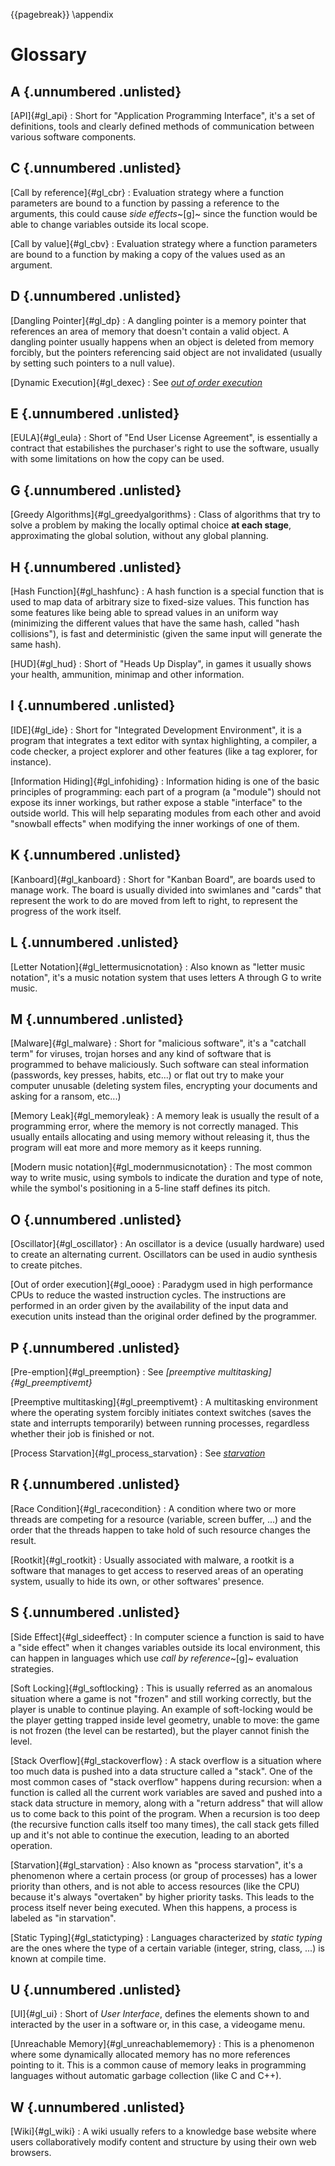 {{pagebreak}}
\appendix

Glossary
========

A {.unnumbered .unlisted}
-----

[API]{#gl_api}
: Short for "Application Programming Interface", it's a set of definitions, tools and clearly defined methods of communication between various software components.

C {.unnumbered .unlisted}
-----

[Call by reference]{#gl_cbr}
: Evaluation strategy where a function parameters are bound to a function by passing a reference to the arguments, this could cause *side effects*~[g]~ since the function would be able to change variables outside its local scope.

[Call by value]{#gl_cbv}
: Evaluation strategy where a function parameters are bound to a function by making a copy of the values used as an argument.


D {.unnumbered .unlisted}
-----

[Dangling Pointer]{#gl_dp}
: A dangling pointer is a memory pointer that references an area of memory that doesn't contain a valid object. A dangling pointer usually happens when an object is deleted from memory forcibly, but the pointers referencing said object are not invalidated (usually by setting such pointers to a null value).

[Dynamic Execution]{#gl_dexec}
: See *[out of order execution](#gl_oooe)*

E {.unnumbered .unlisted}
-----

[EULA]{#gl_eula}
: Short of "End User License Agreement", is essentially a contract that estabilishes the purchaser's right to use the software, usually with some limitations on how the copy can be used.

G {.unnumbered .unlisted}
-----

[Greedy Algorithms]{#gl_greedyalgorithms}
: Class of algorithms that try to solve a problem by making the locally optimal choice **at each stage**, approximating the global solution, without any global planning.

H {.unnumbered .unlisted}
-----

[Hash Function]{#gl_hashfunc}
: A hash function is a special function that is used to map data of arbitrary size to fixed-size values. This function has some features like being able to spread values in an uniform way (minimizing the different values that have the same hash, called "hash collisions"), is fast and deterministic (given the same input will generate the same hash).

[HUD]{#gl_hud}
: Short of "Heads Up Display", in games it usually shows your health, ammunition, minimap and other information.

I {.unnumbered .unlisted}
-----

[IDE]{#gl_ide}
: Short for "Integrated Development Environment", it is a program that integrates a text editor with syntax highlighting, a compiler, a code checker, a project explorer and other features (like a tag explorer, for instance).

[Information Hiding]{#gl_infohiding}
: Information hiding is one of the basic principles of programming: each part of a program (a "module") should not expose its inner workings, but rather expose a stable "interface" to the outside world. This will help separating modules from each other and avoid "snowball effects" when modifying the inner workings of one of them.

K {.unnumbered .unlisted}
-----

[Kanboard]{#gl_kanboard}
: Short for "Kanban Board", are boards used to manage work. The board is usually divided into swimlanes and "cards" that represent the work to do are moved from left to right, to represent the progress of the work itself.

L {.unnumbered .unlisted}
-----

[Letter Notation]{#gl_lettermusicnotation}
: Also known as "letter music notation", it's a music notation system that uses letters A through G to write music.

M {.unnumbered .unlisted}
-----

[Malware]{#gl_malware}
: Short for "malicious software", it's a "catchall term" for viruses, trojan horses and any kind of software that is programmed to behave maliciously. Such software can steal information (passwords, key presses, habits, etc...) or flat out try to make your computer unusable (deleting system files, encrypting your documents and asking for a ransom, etc...)

[Memory Leak]{#gl_memoryleak}
: A memory leak is usually the result of a programming error, where the memory is not correctly managed. This usually entails allocating and using memory without releasing it, thus the program will eat more and more memory as it keeps running.

[Modern music notation]{#gl_modernmusicnotation}
: The most common way to write music, using symbols to indicate the duration and type of note, while the symbol's positioning in a 5-line staff defines its pitch.

O {.unnumbered .unlisted}
-----

[Oscillator]{#gl_oscillator}
: An oscillator is a device (usually hardware) used to create an alternating current. Oscillators can be used in audio synthesis to create pitches.

[Out of order execution]{#gl_oooe}
: Paradygm used in high performance CPUs to reduce the wasted instruction cycles. The instructions are performed in an order given by the availability of the input data and execution units instead than the original order defined by the programmer.

P {.unnumbered .unlisted}
-----

[Pre-emption]{#gl_preemption}
: See *[preemptive multitasking]{#gl_preemptivemt}*


[Preemptive multitasking]{#gl_preemptivemt}
: A multitasking environment where the operating system forcibly initiates context switches (saves the state and interrupts temporarily) between running processes, regardless whether their job is finished or not.

[Process Starvation]{#gl_process_starvation}
: See *[starvation](#gl_starvation)*


R {.unnumbered .unlisted}
-----

[Race Condition]{#gl_racecondition}
: A condition where two or more threads are competing for a resource (variable, screen buffer, ...) and the order that the threads happen to take hold of such resource changes the result.

[Rootkit]{#gl_rootkit}
: Usually associated with malware, a rootkit is a software that manages to get access to reserved areas of an operating system, usually to hide its own, or other softwares' presence.

S {.unnumbered .unlisted}
-----

[Side Effect]{#gl_sideeffect}
: In computer science a function is said to have a "side effect" when it changes variables outside its local environment, this can happen in languages which use *call by reference*~[g]~ evaluation strategies.

[Soft Locking]{#gl_softlocking}
: This is usually referred as an anomalous situation where a game is not "frozen" and still working correctly, but the player is unable to continue playing. An example of soft-locking would be the player getting trapped inside level geometry, unable to move: the game is not frozen (the level can be restarted), but the player cannot finish the level.

[Stack Overflow]{#gl_stackoverflow}
: A stack overflow is a situation where too much data is pushed into a data structure called a "stack". One of the most common cases of "stack overflow" happens during recursion: when a function is called all the current work variables are saved and pushed into a stack data structure in memory, along with a "return address" that will allow us to come back to this point of the program. When a recursion is too deep (the recursive function calls itself too many times), the call stack gets filled up and it's not able to continue the execution, leading to an aborted operation.

[Starvation]{#gl_starvation}
: Also known as "process starvation", it's a phenomenon where a certain process (or group of processes) has a lower priority than others, and is not able to access resources (like the CPU) because it's always "overtaken" by higher priority tasks. This leads to the process itself never being executed. When this happens, a process is labeled as "in starvation".

[Static Typing]{#gl_statictyping}
: Languages characterized by *static typing* are the ones where the type of a certain variable (integer, string, class, ...) is known at compile time.

U {.unnumbered .unlisted}
-----

[UI]{#gl_ui}
: Short of *User Interface*, defines the elements shown to and interacted by the user in a software or, in this case, a videogame menu.

[Unreachable Memory]{#gl_unreachablememory}
: This is a phenomenon where some dynamically allocated memory has no more references pointing to it. This is a common cause of memory leaks in programming languages without automatic garbage collection (like C and C++).

W {.unnumbered .unlisted}
-----

[Wiki]{#gl_wiki}
: A wiki usually refers to a knowledge base website where users collaboratively modify content and structure by using their own web browsers.
